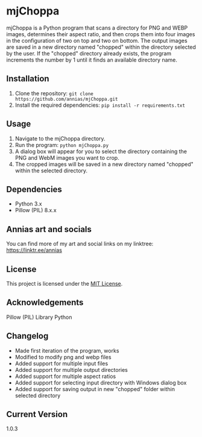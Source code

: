 # mjChoppa

mjChoppa is a Python program that scans a directory for PNG and WEBP images, determines their aspect ratio, and then crops them into four images in the configuration of two on top and two on bottom. The output images are saved in a new directory named "chopped" within the directory selected by the user. If the "chopped" directory already exists, the program increments the number by 1 until it finds an available directory name.

## Installation

1. Clone the repository: `git clone https://github.com/annias/mjChoppa.git`
2. Install the required dependencies: `pip install -r requirements.txt`

## Usage

1. Navigate to the mjChoppa directory.
2. Run the program: `python mjChoppa.py`
3. A dialog box will appear for you to select the directory containing the PNG and WebM images you want to crop.
4. The cropped images will be saved in a new directory named "chopped" within the selected directory.

## Dependencies

- Python 3.x
- Pillow (PIL) 8.x.x

## Annias art and socials

You can find more of my art and social links on my linktree: https://linktr.ee/annias

## License

This project is licensed under the [MIT License](https://opensource.org/licenses/MIT).

## Acknowledgements
Pillow (PIL) Library
Python

## Changelog
- Made first iteration of the program, works
- Modified to modify png and webp files
- Added support for multiple input files
- Added support for multiple output directories
- Added support for multiple aspect ratios
- Added support for selecting input directory with Windows dialog box
- Added support for saving output in new "chopped" folder within selected directory

## Current Version

1.0.3
